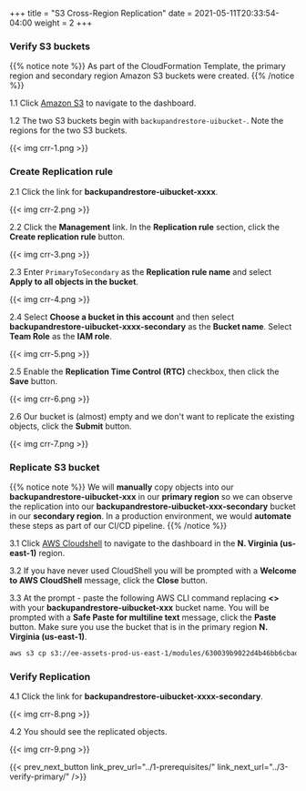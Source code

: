 +++
title = "S3 Cross-Region Replication"
date =  2021-05-11T20:33:54-04:00
weight = 2
+++

### Verify S3 buckets

{{% notice note %}}
As part of the CloudFormation Template, the primary region and secondary region Amazon S3 buckets were created.
{{% /notice %}}

1.1 Click [Amazon S3](https://s3.console.aws.amazon.com/s3/home) to navigate to the dashboard. 

1.2 The two S3 buckets begin with `backupandrestore-uibucket-`. Note the regions for the two S3 buckets.

{{< img crr-1.png >}}

### Create Replication rule

2.1 Click the link for **backupandrestore-uibucket-xxxx**.

{{< img crr-2.png >}}

2.2 Click the **Management** link. In the **Replication rule** section, click the **Create replication rule** button.

{{< img crr-3.png >}}

2.3 Enter `PrimaryToSecondary` as the **Replication rule name** and select **Apply to all objects in the bucket**.

{{< img crr-4.png >}}

2.4 Select **Choose a bucket in this account** and then select **backupandrestore-uibucket-xxxx-secondary** as the **Bucket name**. Select **Team Role** as the **IAM role**.

{{< img crr-5.png >}}

2.5 Enable the **Replication Time Control (RTC)** checkbox, then click the **Save** button.

{{< img crr-6.png >}}

2.6 Our bucket is (almost) empty and we don't want to replicate the existing objects, click the **Submit** button.

{{< img crr-7.png >}}

### Replicate S3 bucket

{{% notice note %}}
We will **manually** copy objects into our **backupandrestore-uibucket-xxx** in our **primary region** so we can observe the replication into our **backupandrestore-uibucket-xxx-secondary** bucket in our **secondary region**.
In a production environment, we would **automate** these steps as part of our CI/CD pipeline.
{{% /notice %}}

3.1 Click [AWS Cloudshell](https://us-east-1.console.aws.amazon.com/cloudshell/home?region=us-east-1) to navigate to the dashboard in the **N. Virginia (us-east-1)** region.

3.2 If you have never used CloudShell you will be prompted with a **Welcome to AWS CloudShell** message, click the **Close** button.

3.3 At the prompt - paste the following AWS CLI command replacing **<<bucket-name>>** with your **backupandrestore-uibucket-xxx** bucket name. You will be prompted with a **Safe Paste for multiline text** message, click the **Paste** button. Make sure you use the bucket that is in the primary region **N. Virginia (us-east-1)**.

```sh
aws s3 cp s3://ee-assets-prod-us-east-1/modules/630039b9022d4b46bb6cbad2e3899733/v1/UniShopUI/ s3://<bucket-name>/ --exclude "config.json" --recursive --grants read=uri=http://acs.amazonaws.com/groups/global/AllUsers    
```

### Verify Replication

4.1 Click the link for **backupandrestore-uibucket-xxxx-secondary**.

{{< img crr-8.png >}}

4.2 You should see the replicated objects.

{{< img crr-9.png >}}

{{< prev_next_button link_prev_url="../1-prerequisites/" link_next_url="../3-verify-primary/" />}}